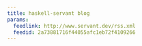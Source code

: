```yaml
---
title: haskell-servant blog
params:
  feedlink: http://www.servant.dev/rss.xml
  feedid: 2a73881716f44055afc1eb72f4109266
---
```

